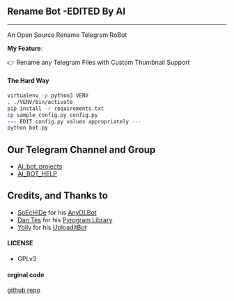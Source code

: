 ## Rename Bot -EDITED By AI
---

An Open Source Rename Telegram RoBot

**My Feature**:

👉 Rename any Telegram Files with Custom Thumbnail Support

#### The Hard Way

```sh
virtualenv -p python3 VENV
. ./VENV/bin/activate
pip install -r requirements.txt
cp sample_config.py config.py
--- EDIT config.py values appropriately ---
python bot.py
```
## Our Telegram Channel and Group

* [AI_bot_projects](https://t.me/AI_bot_projects)
* [AI_BOT_HELP](https://t.me/AI_BOT_HELP)

## Credits, and Thanks to

* [SpEcHlDe](https://telegram.dog/SpEcHlDe) for his [AnyDLBot](https://github.com/SpEcHiDe/AnyDLBot)
* [Dan Tès](https://telegram.dog/haskell) for his [Pyrogram Library](https://github.com/pyrogram/pyrogram)
* [Yoily](https://telegram.dog/YoilyL) for his [UploaditBot](https://telegram.dog/UploaditBot)

#### LICENSE
- GPLv3

#### orginal code
[github repo](https://github.com/ErichDanikenOfficial/TG-Rename-Bot)


